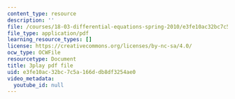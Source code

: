 ```yaml
---
content_type: resource
description: ''
file: /courses/18-03-differential-equations-spring-2010/e3fe10ac32bc7c5a166ddb8df3254ae0_hEtWqTPPXuc.pdf
file_type: application/pdf
learning_resource_types: []
license: https://creativecommons.org/licenses/by-nc-sa/4.0/
ocw_type: OCWFile
resourcetype: Document
title: 3play pdf file
uid: e3fe10ac-32bc-7c5a-166d-db8df3254ae0
video_metadata:
  youtube_id: null
---
```

